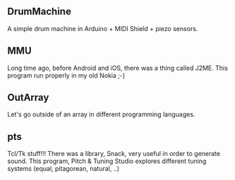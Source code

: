 
## DrumMachine
A simple drum machine in Arduino + MIDI Shield + piezo sensors. 

## MMU
Long time ago, before Android and iOS, there was a thing called J2ME. This program run properly in my old Nokia ;-)	

## OutArray
Let's go outside of an array in different programming languages.

## pts
Tcl/Tk stuff!!!
There was a library, Snack, very useful in order to generate sound. This program, Pitch & Tuning Studio explores different tuning systems (equal, pitagorean, natural, ..)
